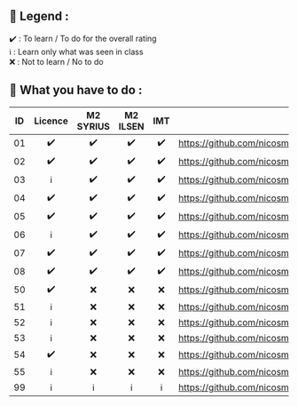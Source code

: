 ## 📢 Legend :
:heavy_check_mark: : To learn / To do for the overall rating <br>
:information_source: : Learn only what was seen in class <br>
:x: : Not to learn / No to do

## 📢 What you have to do :

| ID  | Licence  | M2 SYRIUS | M2 ILSEN | IMT |  Link |
| :---: | :---: | :---: | :---: | :---: | ------------- |
| 01  | :heavy_check_mark:  | :heavy_check_mark:  | :heavy_check_mark:  | :heavy_check_mark:  |  https://github.com/nicosmash/Universities/blob/main/Courses/01_Intro_Cybersecurity_2024.pdf  |
| 02  | :heavy_check_mark:  | :heavy_check_mark:  | :heavy_check_mark:  | :heavy_check_mark:  |  https://github.com/nicosmash/Universities/blob/main/Courses/02_Reconnaissance_2024.pdf  |
| 03  | :information_source:  | :heavy_check_mark:  | :heavy_check_mark:  | :heavy_check_mark:  |  https://github.com/nicosmash/Universities/blob/main/Courses/03_Basics_of_hacking_Intro_2024.pdf  |
| 04  | :heavy_check_mark:  | :heavy_check_mark:  | :heavy_check_mark:  | :heavy_check_mark:  |  https://github.com/nicosmash/Universities/blob/main/Courses/04_Scanning_2024.pdf  |
| 05  | :heavy_check_mark:  | :heavy_check_mark:  | :heavy_check_mark:  | :heavy_check_mark:  |  https://github.com/nicosmash/Universities/blob/main/Courses/05_Basics_of_hacking_NMAP_29092022.pdf  |
| 06  | :information_source:  | :heavy_check_mark:  | :heavy_check_mark:  | :heavy_check_mark:  |  https://github.com/nicosmash/Universities/blob/main/Courses/06_Basics_of_hacking_Exploit_RFI_LFI%20_DPT_28022022.pdf  |
| 07  | :heavy_check_mark:  | :heavy_check_mark:  | :heavy_check_mark:  | :heavy_check_mark:  |  https://github.com/nicosmash/Universities/blob/main/Courses/07_Basics_of_hacking_Exploit_SQLi_BURP_2024.pdf  |
| 08  | :heavy_check_mark:  | :heavy_check_mark:  | :heavy_check_mark:  | :heavy_check_mark:  |  https://github.com/nicosmash/Universities/blob/main/Courses/08_Basics_of_hacking_Tools_2024.pdf  |
| 50  | :heavy_check_mark:  | :x:  | :x:  | :x:  |  https://github.com/nicosmash/Universities/blob/main/Courses/50_Crypto_History_Intro_16032023.pdf  |
| 51  | :information_source:  | :x:  | :x:  | :x:  |  https://github.com/nicosmash/Universities/blob/main/Courses/51_Crypto_Encryption_Types_16032023.pdf  |
| 52  | :information_source:  | :x:  | :x:  | :x:  |  https://github.com/nicosmash/Universities/blob/main/Courses/52_Crypto_Cipher_Types_16032023.pdf  |
| 53  | :information_source:  | :x:  | :x:  | :x:  |  https://github.com/nicosmash/Universities/blob/main/Courses/53_Crypto_Hashs_16032023.pdf  |
| 54  | :heavy_check_mark:  | :x:  | :x:  | :x:  |  https://github.com/nicosmash/Universities/blob/main/Courses/54_Crypto_Stegano_16032023.pdf  |
| 55  | :information_source:  | :x:  | :x:  | :x:  |  https://github.com/nicosmash/Universities/blob/main/Courses/55_PKI_16032023.pdf  |
| 99  | :information_source:  | :information_source:  | :information_source:  | :information_source:  | https://github.com/nicosmash/Universities/blob/main/Courses/99_Passive_Reco_Zone_Transfert_08062022.pdf  |
